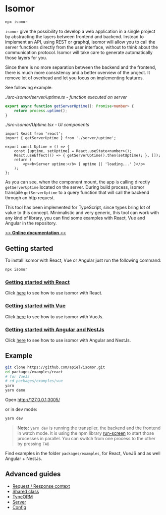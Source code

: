 # Isomor

```bash
npx isomor
```

`isomor` give the possibility to develop a web application in a single project by abstracting the layers between frontend and backend. Instead to implement an API, using REST or graphql, isomor will allow you to call the server functions directly from the user interface, without to think about the communication protocol. Isomor will take care to generate automatically those layers for you.

Since there is no more separation between the backend and the frontend, there is much more consistency and a better overview of the project. It remove lot of overhead and let you focus on implementing features.

See following example:

*./src-isomor/server/uptime.ts - function executed on server*
```ts
export async function getServerUptime(): Promise<number> {
    return process.uptime();
}
```

*./src-isomor/Uptime.tsx - UI components*
```tsx
import React from 'react';
import { getServerUptime } from './server/uptime';

export const Uptime = () => {
    const [uptime, setUptime] = React.useState<number>();
    React.useEffect(() => { getServerUptime().then(setUptime); }, []);
    return (
        <p><b>Server uptime:</b> { uptime || 'loading...' }</p>
    );
};
```

As you can see, when the component mount, the app is calling directly `getServerUptime` located on the server. During build process, isomor transpile `getServerUptime` to a query function that will call the backend through an http request.

This tool has been implemented for TypeScript, since types bring lot of value to this concept. Minimalistic and very generic, this tool can work with any kind of library, you can find some examples with React, Vue and Angular in the repository.

[>> **Online documentation** <<](https://apiel.github.io/isomor/)

## Getting started

To install isomor with React, Vue or Angular just run the following command:

```bash
npx isomor
```

### [Getting started with React](Docs/getting-started/React.md)

Click [here](Docs/getting-started/React.md) to see how to use isomor with React.

### [Getting started with Vue](Docs/getting-started/Vue.md)

Click [here](Docs/getting-started/Vue.md) to see how to use isomor with VueJs.

### [Getting started with Angular and NestJs](Docs/getting-started/Angular.md)

Click [here](Docs/getting-started/Angular.md) to see how to use isomor with Angular and NestJs.

## Example

```bash
git clone https://github.com/apiel/isomor.git
cd packages/examples/react
# for VueJs
# cd packages/examples/vue
yarn
yarn demo
```
Open http://127.0.0.1:3005/

or in dev mode:

```bash
yarn dev
```

> **Note:** `yarn dev` is running the transpiler, the backend and the frontend in watch mode. It is using the npm library [run-screen](https://www.npmjs.com/package/run-screen) to start those processes in parallel. You can switch from one process to the other by pressing `TAB`

Find examples in the folder `packages/examples`, for React, VueJS and as well Angular + NestJs.

## Advanced guides

  <!-- * [VScode](Docs/VScode.md) -->
  * [Request / Response context](Docs/ReqResCtx.md)
  * [Shared class](Docs/Shared-class.md)
  * [TypeORM](Docs/TypeORM.md)
  * [Server](Docs/Server.md)
  * [Config](Docs/Config.md)
  <!-- * [Babel](Docs/Babel.md) -->